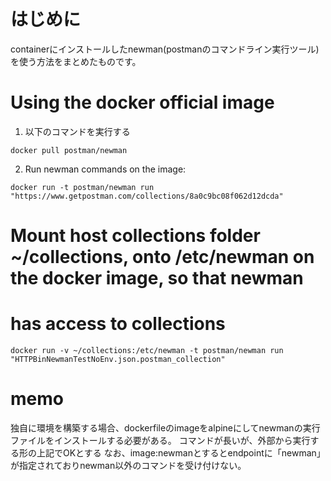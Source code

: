 # はじめに
containerにインストールしたnewman(postmanのコマンドライン実行ツール)を使う方法をまとめたものです。

# Using the docker official image
1. 以下のコマンドを実行する
```
docker pull postman/newman
```
2. Run newman commands on the image:
```
docker run -t postman/newman run "https://www.getpostman.com/collections/8a0c9bc08f062d12dcda"
```
# Mount host collections folder ~/collections, onto /etc/newman on the docker image, so that newman
# has access to collections
```
docker run -v ~/collections:/etc/newman -t postman/newman run "HTTPBinNewmanTestNoEnv.json.postman_collection"
```

# memo
独自に環境を構築する場合、dockerfileのimageをalpineにしてnewmanの実行ファイルをインストールする必要がある。
コマンドが長いが、外部から実行する形の上記でOKとする
なお、image:newmanとするとendpointに「newman」が指定されておりnewman以外のコマンドを受け付けない。